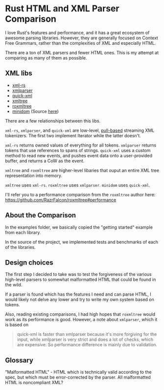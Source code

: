 # Rust HTML and XML Parser Comparison

I love Rust's features and performance, and it has a great ecosystem of awesome parsing libraries. However, they are generally focused on Context Free Grammars, rather than the complexities of XML and especially HTML.

There are a ton of XML parsers and fewer HTML ones. This is my attempt at comparing as many of them as possible.

## XML libs

- [xml-rs](https://github.com/netvl/xml-rs)
- [xmlparser](https://github.com/RazrFalcon/xmlparser)
- [quick-xml](https://github.com/tafia/quick-xml)
- [xmltree](https://github.com/eminence/xmltree-rs)
- [roxmltree](https://github.com/RazrFalcon/roxmltree)
- [minidom](https://docs.rs/minidom/0.12.0/minidom/) (Source [here](https://gitlab.com/xmpp-rs/xmpp-rs))

There are a few relationships between this libs.

`xml-rs`, `xmlparser`, and `quick-xml` are low-level, [pull-based](https://stackoverflow.com/questions/15895124/what-is-push-approach-and-pull-approach-to-parsing) streaming XML tokenizers. The first two implement Iterator while the latter doesn't.

`xml-rs` returns owned values of everything for all tokens. `xmlparser` returns tokens that use references to spans of strings. `quick-xml` uses a custom method to read new events, and pushes event data onto a user-provided buffer, and returns a CoW as the event.

`xmltree` and `roxmltree` are higher-level libaries that ouput an entire XML tree representation into memory.

`xmltree` uses `xml-rs`. `roxmltree` uses `xmlparser`. `minidom` uses `quick-xml`.

I'll refer you to a performance comparison from the `roxmltree` author here: https://github.com/RazrFalcon/roxmltree#performance

## About the Comparison

In the examples folder, we basically copied the "getting started" example from each library.

In the source of the project, we implemented tests and benchmarks of each of the libraries.

## Design choices

The first step I decided to take was to test the forgiveness of the various high-level parsers to somewhat malformatted HTML that could be found in the wild.

If a parser is found which has the features I need and can parse HTML, I would likely not delve any lower and try to write my own system based on tokens.

Also, reading existing comparisons, I had high hopes that `roxmltree` would work as its performance is good. However, a note about `xmlparser`, which it is based on

> quick-xml is faster than xmlparser because it's more forgiving for the input, while xmlparser is very strict and does a lot of checks, which are expensive. So performance difference is mainly due to validation.

## Glossary

"Malformatted HTML" - HTML which is technically valid according to the spec, but which must be error-corrected by the parser. All malformatted HTML is noncompliant XML?
